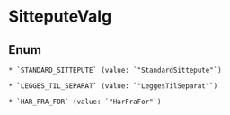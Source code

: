 
# SitteputeValg

## Enum


    * `STANDARD_SITTEPUTE` (value: `"StandardSittepute"`)

    * `LEGGES_TIL_SEPARAT` (value: `"LeggesTilSeparat"`)

    * `HAR_FRA_FOR` (value: `"HarFraFor"`)



